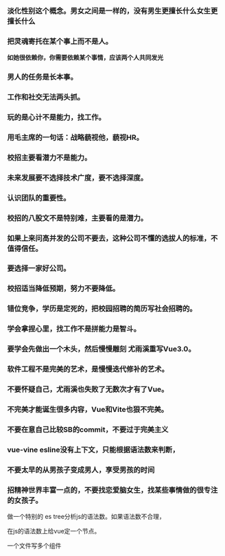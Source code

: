 ### 淡化性别这个概念。男女之间是一样的，没有男生更擅长什么女生更擅长什么

### 把灵魂寄托在某个事上而不是人。

​	**如她很依赖你，你需要依赖某个事情，应该两个人共同发光**

### 男人的任务是长本事。

### 工作和社交无法两头抓。

### 玩的是心计不是能力，找工作。

### 用毛主席的一句话：战略藐视他，藐视HR。

### 校招主要看潜力不是能力。

### 未来发展要不选择技术广度，要不选择深度。

### 认识团队的重要性。

### 校招的八股文不是特别难，主要看的是潜力。

### 如果上来问高并发的公司不要去，这种公司不懂的选拔人的标准，不值得信任。

### 要选择一家好公司。

### 校招适当降低预期，努力不要降低。

### 错位竞争，学历是定死的，把校园招聘的简历写社会招聘的。

### 学会拿捏心里，找工作不是拼能力是智斗。

### 要学会先做出一个木头，然后慢慢雕刻 尤雨溪重写Vue3.0。

### 软件工程不是完美的艺术，是慢慢迭代修补的艺术。

### 不要怀疑自己，尤雨溪也失败了无数次才有了Vue。

### 不完美才能诞生很多内容，Vue和Vite也狠不完美。

### 不要在意自己比较SB的commit，不要过于完美主义

### vue-vine esline没有上下文，只能根据语法数来判断，

### 不要太早的从男孩子变成男人，享受男孩的时间

### 招精神世界丰富一点的，不要找恋爱脑女生，找某些事情做的很专注的女孩子。

做一个特别的 es tree分析js的语法数。如果语法数不合理，

在js的语法数上给vue定一个节点。

一个文件写多个组件

